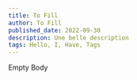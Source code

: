 ```yaml
---
title: To Fill
author: To Fill
published_date: 2022-09-30
description: Une belle description
tags: Hello, I, Have, Tags
---
```


Empty Body